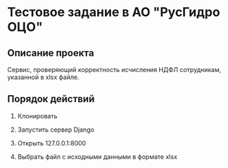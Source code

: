 # Тестовое задание в АО "РусГидро ОЦО"

## Описание проекта
 
Сервис, проверяющий корректность исчисления НДФЛ сотрудникам, указанной в xlsx файле.

## Порядок действий

1. Клонировать

2. Запустить сервер Django

3. Открыть 127.0.0.1:8000
 
4. Выбрать файл с исходными данными в формате xlsx
